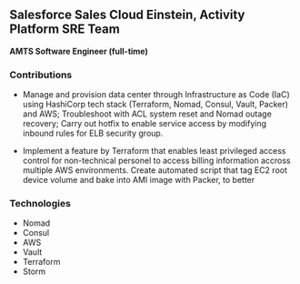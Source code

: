 ## Salesforce Sales Cloud Einstein, Activity Platform SRE Team

**AMTS Software Engineer (full-time)**

### Contributions

 - Manage and provision data center through Infrastructure as Code (IaC) using HashiCorp tech stack (Terraform, Nomad, Consul, Vault, Packer) and AWS; Troubleshoot with ACL system reset and Nomad outage recovery; Carry out hotfix to enable service access by modifying inbound rules for ELB security group. 

 - Implement a feature by Terraform that enables least privileged access control for non-technical personel to access billing information accross multiple AWS environments. Create automated script that tag EC2 root device volume and bake into AMI image with Packer, to better  
 
### Technologies
 - Nomad
 - Consul
 - AWS
 - Vault
 - Terraform
 - Storm